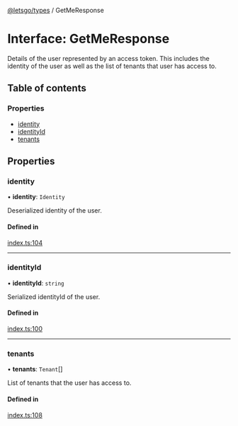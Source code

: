 [@letsgo/types](../README.md) / GetMeResponse

# Interface: GetMeResponse

Details of the user represented by an access token. This includes the identity of the user as well
as the list of tenants that user has access to.

## Table of contents

### Properties

- [identity](GetMeResponse.md#identity)
- [identityId](GetMeResponse.md#identityid)
- [tenants](GetMeResponse.md#tenants)

## Properties

### identity

• **identity**: `Identity`

Deserialized identity of the user.

#### Defined in

[index.ts:104](https://github.com/47chapters/letsgo/blob/11c7e19/packages/types/src/index.ts#L104)

___

### identityId

• **identityId**: `string`

Serialized identityId of the user.

#### Defined in

[index.ts:100](https://github.com/47chapters/letsgo/blob/11c7e19/packages/types/src/index.ts#L100)

___

### tenants

• **tenants**: `Tenant`[]

List of tenants that the user has access to.

#### Defined in

[index.ts:108](https://github.com/47chapters/letsgo/blob/11c7e19/packages/types/src/index.ts#L108)
